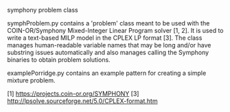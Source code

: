 symphony problem class

symphProblem.py contains a 'problem' class meant to be used with the COIN-OR/Symphony Mixed-Integer Linear Program solver [1, 2].
It is used to write a text-based MILP model in the CPLEX LP format [3].  The class manages human-readable variable names that may be long and/or have substring issues automatically and also manages calling the Symphony binaries to obtain problem solutions.

examplePorridge.py contains an example pattern for creating a simple mixture problem.

[1] https://projects.coin-or.org/SYMPHONY
[3] http://lpsolve.sourceforge.net/5.0/CPLEX-format.htm
